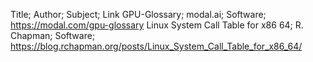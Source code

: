 Title; Author; Subject; Link
GPU-Glossary; modal.ai; Software; https://modal.com/gpu-glossary
Linux System Call Table for x86 64; R. Chapman; Software; https://blog.rchapman.org/posts/Linux_System_Call_Table_for_x86_64/
